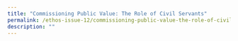 ```yaml
---
title: "Commissioning Public Value: The Role of Civil Servants"
permalink: /ethos-issue-12/commissioning-public-value-the-role-of-civil-servants/
description: ""
---
```

